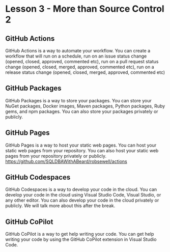 # Lesson 3 - More than Source Control 2

## GitHub Actions

GitHub Actions is a way to automate your workflow. You can create a workflow that will run on a schedule, run on an issue status change (opened, closed, approved, commented etc), run on a pull request status change (opened, closed, merged, approved, commented etc), run on a release status change (opened, closed, merged, approved, commented etc)

## GitHub Packages

GitHub Packages is a way to store your packages. You can store your NuGet packages, Docker images, Maven packages, Python packages, Ruby gems, and npm packages. You can also store your packages privately or publicly.

## GitHub Pages

GitHub Pages is a way to host your static web pages. You can host your static web pages from your repository. You can also host your static web pages from your repository privately or publicly.
https://github.com/SQLDBAWithABeard/robsewell/actions

## GitHub Codespaces

GitHub Codespaces is a way to develop your code in the cloud. You can develop your code in the cloud using Visual Studio Code, Visual Studio, or any other editor. You can also develop your code in the cloud privately or publicly. We will talk more about this after the break.

## GitHub CoPilot

GitHub CoPilot is a way to get help writing your code. You can get help writing your code by using the GitHub CoPilot extension in Visual Studio Code.
